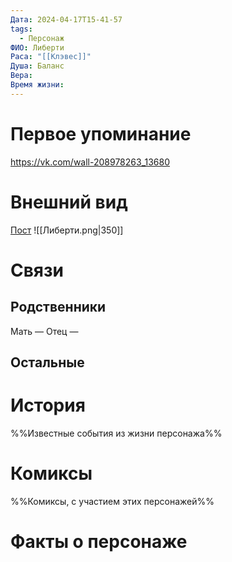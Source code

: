```yaml
---
Дата: 2024-04-17T15-41-57
tags:
  - Персонаж
ФИО: Либерти
Раса: "[[Клэвес]]"
Душа: Баланс
Вера: 
Время жизни:
---
```

# Первое упоминание
https://vk.com/wall-208978263_13680
# Внешний вид
[Пост](https://vk.com/wall-208978263_19222)
![[Либерти.png|350]]
# Связи
## Родственники
Мать —
Отец — 
## Остальные 

# История
%%Известные события из жизни персонажа%%
# Комиксы
%%Комиксы, с участием этих персонажей%%
# Факты о персонаже